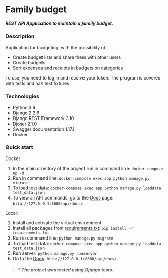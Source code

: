 # Family budget
***REST API Application to maintain a family budget.***
### Description
Application for budgeting, with the possibility of:
- Create budget lists and share them with other users
- Create budgets
- Sort expenses and receipts in budgets on categories<br>

To use, you need to log in and receive your token. The program is covered with tests and has test fixtures


### Technologies

- Python 3.9
- Django 2.2.6
- Django REST Framework 3.10
- Djoser 2.1.0
- Swagger documentation 1.17.1
- Docker

### Quick start

Docker:
1. In the main directory of the project run in command line:
```docker-compose up -d```
2. Run in command line:
```docker-compose exec app python manage.py migrate```
3. To load test data:
```docker-compose exec app python manage.py loaddata test_data.json```
4. To view all API commands, go to the [Docs](http://127.0.0.1:8000/api/docs/) page:
```http://127.0.0.1:8000/api/docs/```

Local:
1. Install and activate the virtual environment
2. Install all packages from [requirements.txt](https://github.com/nick-rebrik/Family_budget/blob/main/requirements.txt):
  ```pip install -r requirements.txt```
3. Run in command line:
  ```python manage.py migrate```
4. To load test data:
```docker-compose exec app python manage.py loaddata test_data.json```
5. Run server:
```python manage.py runserver```
6. Go to the [Docs](http://127.0.0.1:8000/api/docs/):
```http://127.0.0.1:8000/api/docs/```

> #### _* The project was tested using Django tests._

